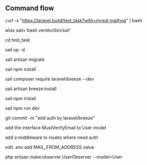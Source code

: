 ## Command flow

curl -s "https://laravel.build/test_task?with=mysql,mailhog" | bash

alias sail='bash vendor/bin/sail'

cd test_task

sail up -d

sail artisan migrate

sail npm install

sail composer require laravel/breeze --dev

sail artisan breeze:install

sail npm install

sail npm run dev

git commit -m "add auth by laravel/breeze"

add the interface MustVerifyEmail to User model

add a middleware to routes where need auth

edit .env add MAIL_FROM_ADDRESS value

php artisan make:observer UserObserver --model=User
